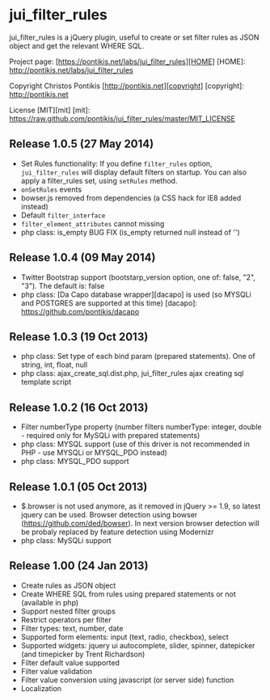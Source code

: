 jui_filter_rules
================

jui_filter_rules is a jQuery plugin, useful to create or set filter rules as JSON object and get the relevant WHERE SQL.

Project page: [https://pontikis.net/labs/jui_filter_rules][HOME]
[HOME]: http://pontikis.net/labs/jui_filter_rules

Copyright Christos Pontikis [http://pontikis.net][copyright]
[copyright]: http://pontikis.net

License [MIT][mit]
[mit]: https://raw.github.com/pontikis/jui_filter_rules/master/MIT_LICENSE

Release 1.0.5 (27 May 2014)
--------------------------
* Set Rules functionality: If you define `filter_rules` option, `jui_filter_rules` will display default filters on startup. You can also apply a filter_rules set, using `setRules` method.
* `onSetRules` events
* bowser.js removed from dependencies (a CSS hack for IE8 added instead)
* Default `filter_interface`
* `filter_element_attributes` cannot missing
* php class: is_empty BUG FIX (is_empty returned null instead of '')

Release 1.0.4 (09 May 2014)
--------------------------
* Twitter Bootstrap support (bootstarp_version option, one of: false, "2", "3"). The default is:  false
* php class: [Da Capo database wrapper][dacapo] is used (so MYSQLi and POSTGRES are supported at this time)
[dacapo]: https://github.com/pontikis/dacapo

Release 1.0.3 (19 Oct 2013)
--------------------------
* php class: Set type of each bind param (prepared statements). One of string, int, float, null
* php class: ajax_create_sql.dist.php, jui_filter_rules ajax creating sql template script

Release 1.0.2 (16 Oct 2013)
--------------------------
* Filter numberType property (number filters numberType: integer, double - required only for MySQLi with prepared statements)
* php class: MYSQL support (use of this driver is not recommended in PHP - use MYSQLi or MYSQL_PDO instead)
* php class: MYSQL_PDO support

Release 1.0.1 (05 Oct 2013)
--------------------------
* $.browser is not used anymore, as it removed in jQuery >= 1.9, so latest jquery can be used. Browser detection using bowser (https://github.com/ded/bowser). In next version browser detection will be probaly replaced by feature detection using Modernizr
* php class: MySQLi support

Release 1.00 (24 Jan 2013)
--------------------------
* Create rules as JSON object
* Create WHERE SQL from rules using prepared statements or not (available in php)
* Support nested filter groups
* Restrict operators per filter
* Filter types: text, number, date
* Supported form elements: input (text, radio, checkbox), select
* Supported widgets: jquery ui autocomplete, slider, spinner, datepicker (and timepicker by Trent Richardson)
* Filter default value supported
* Filter value validation
* Filter value conversion using javascript (or server side) function
* Localization
